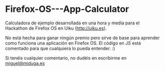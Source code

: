 Firefox-OS---App-Calculator
===========================

Calculadora de ejemplo desarrollada en una hora y media para el Hackathon de Firefox OS en Uiku (http://uiku.es).

No está hecha para ganar ningún premio pero sirve de base para aprender como funciona una aplicación en Firefox OS.
El código en JS está comentado para que cualquiera lo pueda entender. :)

Si tenéis cualquier comentario, no dudéis en escribirme en miguel@miduga.es
